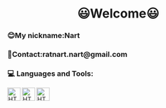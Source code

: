 <h1 align="center" dir="auto"><g-emoji class="g-emoji" alias="smiley" fallback-src="https://github.githubassets.com/images/icons/emoji/unicode/1f603.png">😃</g-emoji>Welcome<g-emoji class="g-emoji" alias="smiley" fallback-src="https://github.githubassets.com/images/icons/emoji/unicode/1f603.png">😃</g-emoji></h1>
<h3><g-emoji class="g-emoji" alias="blush" fallback-src="https://github.githubassets.com/images/icons/emoji/unicode/1f60a.png">😊</g-emoji>My nickname:Nart</h2>
<h3><g-emoji class="g-emoji" alias="email" fallback-src="https://github.githubassets.com/images/icons/emoji/unicode/1f4e7.png">📧</g-emoji>Contact:ratnart.nart@gmail.com</h2>
<h3 dir="auto"><g-emoji class="g-emoji" alias="computer" fallback-src="https://github.githubassets.com/images/icons/emoji/unicode/1f4bb.png">💻</g-emoji> Languages and Tools:</h3>
<img align="left" alt="HTML" width="30px"  src="https://cdn.jsdelivr.net/gh/devicons/devicon/icons/ruby/ruby-original-wordmark.svg">
<img align="left" alt="HTML" width="30px" src="https://cdn.jsdelivr.net/gh/devicons/devicon/icons/mysql/mysql-original.svg" />    
<img align="left" alt="HTML" width="30px" src="https://cdn.jsdelivr.net/gh/devicons/devicon/icons/mongodb/mongodb-original.svg" />

<!--**ratnart/ratnart** is a ✨ _special_ ✨ repository because its `README.md` (this file) appears on your GitHub profile.
Here are some ideas to get you started:

- 🔭 I’m currently student of ...
- 🌱 I’m currently learning ...
- 👯 I’m looking to collaborate on ...
- 🤔 I’m looking for help with ...
- 💬 Ask me about ...
- 📫 How to reach me: ratnart.nart@gmail.com
- 😄 Pronouns: ...
- ⚡ Fun fact: ...
-->
